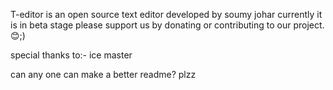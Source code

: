 T-editor is an open source text editor developed by soumy johar currently it is in beta stage please support us by donating or  contributing to our project.😊;) 

special thanks to:-
ice master 


can any one can make a better readme? plzz

